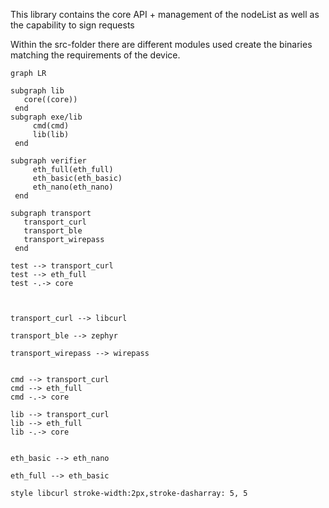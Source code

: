 This library contains the core API + management of the nodeList as well as the capability to sign requests

Within the src-folder there are different modules used create the binaries matching the requirements of the device.

```mermaid
graph LR

subgraph lib
   core((core))
 end
subgraph exe/lib
     cmd(cmd)
     lib(lib)
 end

subgraph verifier
     eth_full(eth_full)
     eth_basic(eth_basic)
     eth_nano(eth_nano)
 end

subgraph transport
   transport_curl
   transport_ble
   transport_wirepass
 end
 
test --> transport_curl
test --> eth_full
test -.-> core



transport_curl --> libcurl

transport_ble --> zephyr

transport_wirepass --> wirepass


cmd --> transport_curl
cmd --> eth_full
cmd -.-> core

lib --> transport_curl
lib --> eth_full
lib -.-> core


eth_basic --> eth_nano

eth_full --> eth_basic

style libcurl stroke-width:2px,stroke-dasharray: 5, 5

```

